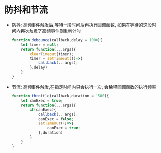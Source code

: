 # 防抖和节流

- 防抖: 高频事件触发后,等待一段时间后再执行回调函数, 如果在等待的这段时间内再次触发了高频事件则重新计时

  ```js
  function debounce(callback,delay = 1000){
      let timer = null;
      return function(...args){
          clearTimeout(timer);
          timer = setTimeout(()=>{
              callback(...args);
          },delay)
      }
  }
  ```

- 节流: 高频事件触发,在指定时间内只会执行一次, 会稀释回调函数的执行频率

  ```js
  function throttle(callback,duration = 1500){
      let canExec = true;
      return function(...args){
          if(canExec){
              callback(...args);
              canExec = false;
              setTimeout(()=>{
                  canExec = true;
              },duration)
          }
      }
  }
  ```
